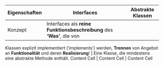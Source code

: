 Eigenschaften  | Interfaces | Abstrakte Klassen
------------- | ------------- | ---------------
Konzept  |  Interfaces als **reine Funktionsbeschreibung** des **‘Was’**, die von
Klassen explizit implementiert (‘implements’) werden, **Trennen** von Angebot an **Funktionalität** und deren
**Realisierung**‘  | Eine Klasse, die mindestens eine abstrakte Methode enthält. 
Content Cell  | Content Cell  | Content Cell
